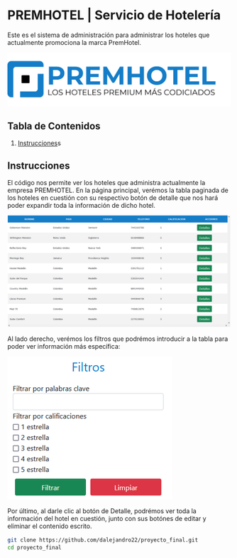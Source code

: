# PREMHOTEL | Servicio de Hotelería

Este es el sistema de administración para administrar los hoteles que actualmente promociona la marca PremHotel.

![plot](./Pagina/img/logo.png)

## Tabla de Contenidos

1. [Instrucciones](#Instrucciones)s

## Instrucciones

El código nos permite ver los hoteles que administra actualmente la empresa PREMHOTEL. En la página principal, verémos la tabla paginada de los hoteles en cuestión con su respectivo botón de detalle que nos hará poder expandir toda la información de dicho hotel.

![plot](./Pagina/img/tabla.png)

Al lado derecho, verémos los filtros que podrémos introducir a la tabla para poder ver información más específica:

![plot](./Pagina/img/filtros.png)

Por último, al darle clic al botón de Detalle, podrémos ver toda la información del hotel en cuestión, junto con sus botónes de editar y eliminar el contenido escrito.

```bash
git clone https://github.com/dalejandro22/proyecto_final.git
cd proyecto_final